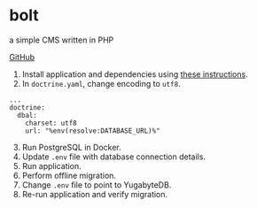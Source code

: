 # bolt

a simple CMS written in PHP

[GitHub](https://github.com/bolt/bolt?tab=readme-ov-file)

1. Install application and dependencies using [these instructions](https://docs.boltcms.io/5.2/installation/installation).
2. In `doctrine.yaml`, change encoding to `utf8`.

```
...
doctrine:
  dbal:
    charset: utf8
    url: "%env(resolve:DATABASE_URL)%"
```

3. Run PostgreSQL in Docker.
4. Update `.env` file with database connection details.
5. Run application.
6. Perform offline migration.
7. Change `.env` file to point to YugabyteDB.
8. Re-run application and verify migration.

